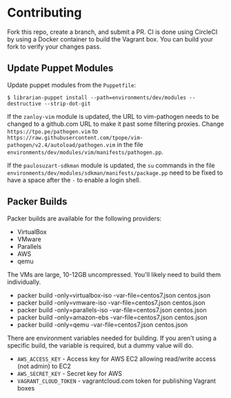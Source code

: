 # Contributing

Fork this repo, create a branch, and submit a PR. CI is done using CircleCI by using a Docker container to build the Vagrant box. You can build your fork to verify your changes pass.

## Update Puppet Modules

Update puppet modules from the `Puppetfile`:
```shell
$ librarian-puppet install --path=environments/dev/modules --destructive --strip-dot-git
```

If the `zanloy-vim` module is updated, the URL to vim-pathogen needs to be changed to a github.com URL to make it past some filtering proxies. Change `https://tpo.pe/pathogen.vim` to `https://raw.githubusercontent.com/tpope/vim-pathogen/v2.4/autoload/pathogen.vim` in the file `environments/dev/modules/vim/manifests/pathogen.pp`.

If the `paulosuzart-sdkman` module is updated, the `su` commands in the file `environments/dev/modules/sdkman/manifests/package.pp` need to be fixed to have a space after the ` - ` to enable a login shell.

## Packer Builds

Packer builds are available for the following providers:

* VirtualBox
* VMware
* Parallels
* AWS
* qemu

The VMs are large, 10-12GB uncompressed. You'll likely need to build them individually.

* packer build -only=virtualbox-iso -var-file=centos7.json centos.json
* packer build -only=vmware-iso -var-file=centos7.json centos.json
* packer build -only=parallels-iso -var-file=centos7.json centos.json
* packer build -only=amazon-ebs -var-file=centos7.json centos.json
* packer build -only=qemu -var-file=centos7.json centos.json

There are environment variables needed for building. If you aren't using a specific build, the variable is required, but a dummy value will do.

* `AWS_ACCESS_KEY` - Access key for AWS EC2 allowing read/write access (not admin) to EC2
* `AWS_SECRET_KEY` - Secret key for AWS
* `VAGRANT_CLOUD_TOKEN` - vagrantcloud.com token for publishing Vagrant boxes

